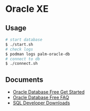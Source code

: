 # Oracle XE

## Usage

```bash
# start database
$ ./start.sh
# check logs
$ podman logs palm-oracle-db
# connect to db
$ ./connect.sh
```

## Documents

- [Oracle Database Free Get Started](https://www.oracle.com/hk/database/free/get-started/)
- [Oracle Database Free FAQ](https://www.oracle.com/hk/database/free/faq/)
- [SQL Developer Downloads](https://www.oracle.com/database/sqldeveloper/technologies/download/)
